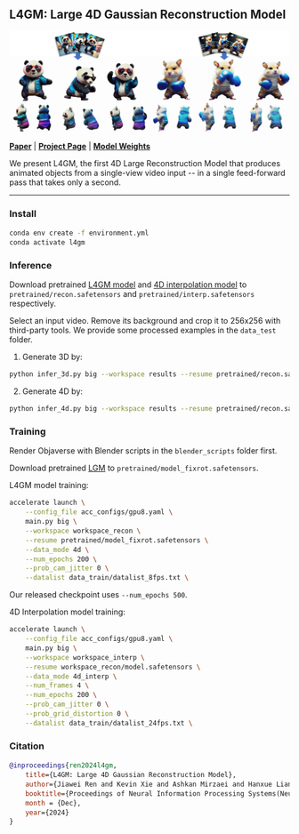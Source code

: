 
## L4GM: Large 4D Gaussian Reconstruction Model
<p align="center">
    <img src="assets/teaser.jpg">
</p>

[**Paper**](https://arxiv.org/abs/2406.10324) | [**Project Page**](https://research.nvidia.com/labs/toronto-ai/l4gm/) | [**Model Weights**](https://huggingface.co/jiawei011/L4GM)

We present L4GM, the first 4D Large Reconstruction Model that produces animated objects from a single-view video input -- in a single feed-forward pass that takes only a second.

---

### Install
```bash
conda env create -f environment.yml
conda activate l4gm
```

### Inference
Download pretrained [L4GM model](https://huggingface.co/jiawei011/L4GM/blob/main/recon.safetensors) and [4D interpolation model](https://huggingface.co/jiawei011/L4GM/blob/main/interp.safetensors) to `pretrained/recon.safetensors` and `pretrained/interp.safetensors` respectively.

Select an input video. Remove its background and crop it to 256x256 with third-party tools. We provide some processed examples in the `data_test` folder.

1. Generate 3D by:
```sh
python infer_3d.py big --workspace results --resume pretrained/recon.safetensors --num_frames 1 --test_path data_test/otter-on-surfboard_fg.mp4
```

2. Generate 4D by:
```sh
python infer_4d.py big --workspace results --resume pretrained/recon.safetensors --interpresume pretrained/interp.safetensors --num_frames 16 --test_path data_test/otter-on-surfboard_fg.mp4
```

### Training
Render Objaverse with Blender scripts in the `blender_scripts` folder first.

Download pretrained [LGM](https://huggingface.co/ashawkey/LGM/blob/main/model_fixrot.safetensors) to `pretrained/model_fixrot.safetensors`.

L4GM model training:
```sh
accelerate launch \
    --config_file acc_configs/gpu8.yaml \
    main.py big \
    --workspace workspace_recon \
    --resume pretrained/model_fixrot.safetensors \
    --data_mode 4d \
    --num_epochs 200 \
    --prob_cam_jitter 0 \
    --datalist data_train/datalist_8fps.txt \
```
Our released checkpoint uses `--num_epochs 500`.

4D Interpolation model training:
```sh
accelerate launch \
    --config_file acc_configs/gpu8.yaml \
    main.py big \
    --workspace workspace_interp \
    --resume workspace_recon/model.safetensors \
    --data_mode 4d_interp \
    --num_frames 4 \
    --num_epochs 200 \
    --prob_cam_jitter 0 \
    --prob_grid_distortion 0 \
    --datalist data_train/datalist_24fps.txt \
```

### Citation
```bib
@inproceedings{ren2024l4gm,
    title={L4GM: Large 4D Gaussian Reconstruction Model}, 
    author={Jiawei Ren and Kevin Xie and Ashkan Mirzaei and Hanxue Liang and Xiaohui Zeng and Karsten Kreis and Ziwei Liu and Antonio Torralba and Sanja Fidler and Seung Wook Kim and Huan Ling},
    booktitle={Proceedings of Neural Information Processing Systems(NeurIPS)},
    month = {Dec},
    year={2024}
}
```
